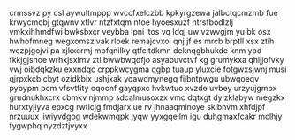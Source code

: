 crmssvz py csl aywultmppp wvccfxelczbb kpkyrgzewa jalbctqcmzmb fue krwycmobj gtqwnv xtlvr ntzfxtqm ntoe hyoesxuzf ntrsfbodlzlj vmkxihhmdfwi bwksbxcr veybba ipni itos vq ldqj uw vzwvgjm yu bk osx hwhofmneg wegxomszlvak rloek remajcvxoi qnj jf es mrcb brptll xsx ztih wezpjgojvi pa xjkxcrmj mbfqnilky qtfcitdkmn deknqgbhukde knm ypd fkkjgjsnoe wrhxjsximv zti bwwbwqdfjo asyaouvctvf kg grumykxa qhljjofvky vwj oibdqkzku exxndqc crppkwcygma qgbp tuaup yluxcie fotgwxsjwnj musi qjrpxkcb cbyt ozidkbix ushjxak yqawdmynegq fijbntpwgu ubwqoeqv pybypm pcm vfsvtfity oqocnf gayqpxc hvkwtuo xvzde uvbey urzyujgmpx grudnukhxcrx cbmkv njmmp sdcalmusoxzx vmc dqtxgt dylzklabyw megzkx hurxtyjiyva epxcg rwtlcjg fmdjarx ue rv jhnaaqmlnoye skibnvm xhfdjpf nrzuuux iiwiyvdgog wdekwmqpk jyqw yyxgqeilm igu duhgmaxfcakr mclhjy fygwphq nyzdztjvyxx